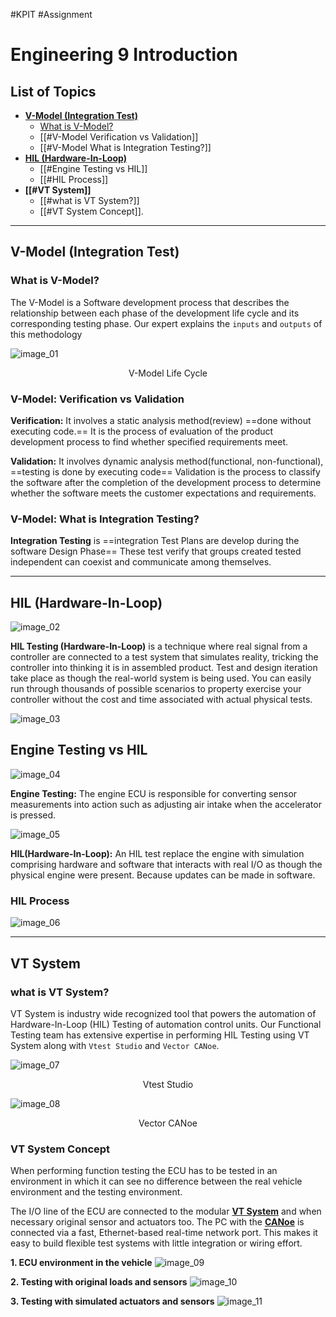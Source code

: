 #KPIT #Assignment 

# Engineering 9 Introduction
## List of Topics

- **[V-Model (Integration Test)](#v-model-integration-test)**
	- [What is V-Model?](#what-is-v-model)
	- [[#V-Model Verification vs Validation]]
	- [[#V-Model What is Integration Testing?]]
- **[HIL (Hardware-In-Loop)](KPIT_01.md#hil-hardware-in-loop)**
	- [[#Engine Testing vs HIL]]
	- [[#HIL Process]]
- **[[#VT System]]**
	- [[#what is VT System?]]
	- [[#VT System Concept]].
---

## V-Model (Integration Test) 
### What is V-Model?
The V-Model is a Software development process that describes the relationship between each phase of the development life cycle and its corresponding testing phase. Our expert explains the `inputs` and `outputs` of this methodology

![image_01](Images/KPIT_01/Image_01.png)
<p style="text-align: center;">V-Model Life Cycle</p>

### V-Model: Verification vs Validation
**Verification:** It involves a static analysis method(review) ==done without executing code.== It is the process of evaluation of the product development process to find whether specified requirements meet.

**Validation:** It involves dynamic analysis method(functional, non-functional), ==testing is done by executing code== Validation is the process to classify the software after the completion of the development process to determine whether the software meets the customer expectations and requirements.  

### V-Model: What is Integration Testing?
**Integration Testing** is ==integration Test Plans are develop during the software Design Phase== These test verify that groups created tested independent can coexist and communicate among themselves.

---
## HIL (Hardware-In-Loop)
![image_02](Images/KPIT_01/Image_02.jpg)

**HIL Testing (Hardware-In-Loop)** is a technique where real signal from a controller are connected to a test system that simulates reality, tricking the controller into thinking it is in assembled product. Test and design iteration take place as though the real-world system is being used. You can easily run through thousands of possible scenarios to property exercise your controller without  the cost and time associated with actual physical tests.

![image_03](Images/KPIT_01/Image_03.png)

## Engine Testing vs HIL

![image_04](Images/KPIT_01/Image_04.png)

**Engine Testing:** The engine ECU is responsible for converting sensor measurements into action such as adjusting air intake when the accelerator is pressed.

![image_05](Images/KPIT_01/Image_05.png)

**HIL(Hardware-In-Loop):** An HIL test replace the engine with simulation comprising hardware and software that interacts with real I/O as though the physical engine were present. Because updates can be made in software.

### HIL Process

![image_06](Images/KPIT_01/Image_06.png)

---
## VT System

### what is  VT System?

VT System is industry wide recognized tool that powers the automation of Hardware-In-Loop (HIL) Testing of automation control units. Our Functional Testing team has extensive expertise in performing HIL Testing using VT System along with `Vtest Studio` and `Vector CANoe`.


![image_07](Images/KPIT_01/Image_07.png)
<p style="text-align: center;">Vtest Studio</p>

![image_08](Images/KPIT_01/Image_08.png)
<p style="text-align: center;">Vector CANoe </p> 

### VT System Concept
When performing function testing the ECU has to be tested in an environment in which it can see no difference between the real vehicle environment and the testing environment.

The I/O line of the ECU are connected to the modular **<u>VT System</u>** and when necessary original sensor and actuators too. The PC with the **<u>CANoe</u>** is connected via a fast, Ethernet-based real-time network port. This makes it easy to build flexible test systems with little integration or wiring effort.

**1. ECU environment in the vehicle**
![image_09](Images/KPIT_01/Image_09.png)

**2. Testing with original loads and sensors**
![image_10](Images/KPIT_01/Image_10.png)

**3. Testing with simulated actuators and sensors**
![image_11](Images/KPIT_01/Image_11.png)

